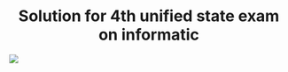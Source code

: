 <h1 widgh='200' align="center">Solution for 4th unified state exam on informatic</h1>
<img
src='https://sun9-28.userapi.com/impg/jHonPmBepbszcHm82fiVRgeBepgvr2aIaHn3_A/TCh6Ddd-sHI.jpg?size=840x737&quality=96&sign=00eb0c4aafd9de16b03080980ed55d92&c_uniq_tag=S_solT06p7N7UvvrzuzvJbgucGSLEna20_b5RA-k3Ns&type=album'
/>
